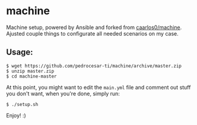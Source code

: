 # machine

Machine setup, powered by Ansible and forked from [caarlos0/machine](https://github.com/caarlos0/machine).
Ajusted couple things to configurate all needed scenarios on my case.

## Usage:

```console
$ wget https://github.com/pedrocesar-ti/machine/archive/master.zip
$ unzip master.zip
$ cd machine-master
```

At this point, you might want to edit the `main.yml` file and comment
out stuff you don't want, when you're done, simply run:

```console
$ ./setup.sh
```

Enjoy! :)
